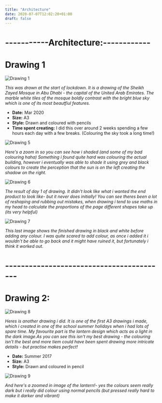 ```yaml
---
title: "Architecture"
date: 2020-07-07T12:02:20+01:00
draft: false
---
```


# -----------Architecture:------------

# Drawing 1
![Drawing 1](Mosque.jpeg)

*This was drawn at the start of lockdown. It is a drawing of the Sheikh Zayed Mosque in Abu Dhabi - the capital of the United Arab Emirates. The marble white tiles of the mosque boldly contrast with the bright blue sky which is one of its most beautfiul features.*
- **Date:** Mar 2020
- **Size:** A3
- **Style:** Drawn and coloured with pencils
- **Time spent creating:** I did this over around 2 weeks spending a few hours each day with a few breaks. (Colouring the sky took a long time!)

![Drawing 5](zoom.jpeg)

*Here's a zoom in so you can see how i shaded (and some of my bad colouring haha) Something i found quite hard was colouring the actual building, however i eventually was able to shade it using grey and black colours to create the perception that the sun is on the left creating the shadow on the right.* 

![Drawing 6](basic.jpeg) 

*The result of day 1 of drawing. It didn't look like what i wanted the end product to look like- but it never does initially! You can see theres been a lot of reshaping and rubbing out mistakes, when drawing i tend to use maths in my head to calculate the proportions of the page different shapes take up (its very helpful)*

![Drawing 7](Mosquebasic.jpeg)

*This last image shows the finished drawing in black and white before adding any colour. I was quite scared to add colour, as once i added it i wouldn't be able to go back and it might have ruined it, but fortunately i think it worked out.*

# -----------------------------------------

# Drawing 2:

![Drawing 8](Eiddrawing.jpeg)

*Heres is another drawing i did. It is one of the first A3 drawings i made, which i created in one of the school summer holidays when i had lots of spare time. My favourite part is the lantern design which acts as a light in the dark image.As you can see this isn't my best drawing - the colouring isn't the best and more tiem could have been spent drawing more intricate details - but practise makes perfect!*
- **Date:** Summer 2017
- **Size:** A3
- **Style:** Drawn and coloured in pencil

![Drawing 9](lantern.jpeg)

*And here's a zoomed in image of the lantern!- yes the colours seem really dark but i really did colour using normal pencils (but pressed really hard to make it darker and vibrant)*

